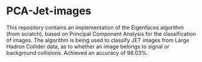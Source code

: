# PCA-Jet-images
This repository contains an implementation of the Eigenfaces algorithm (from scratch), based on Principal Component Analysis for the classification of images. The algorithm is being used to classify JET images from Large Hadron Collider data, as to whether an image belongs to signal or background collisions. Achieved an accuracy of 98.03%.

